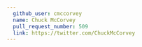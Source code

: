 ```yaml
---
  github_user: cmccorvey
  name: Chuck McCorvey
  pull_request_number: 509
  link: https://twitter.com/ChuckMcCorvey
---
```

